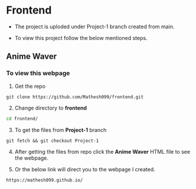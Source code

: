 # Frontend

* The project is uploded under Project-1 branch created from main.

* To view this project follow the below mentioned steps.

## Anime Waver

### To view this webpage

1. Get the repo

``` 
git clone https://github.com/Mathesh099/frontend.git 
```

2. Change directory to **frontend**

```cmd 
cd frontend/ 
```

3. To get the files from **Project-1** branch

```
git fetch && git checkout Project-1 
```

4. After getting the files from repo click the **Anime Waver** HTML file to see the webpage.

5. Or the below link will direct you to the webpage I created.

```
https://mathesh099.github.io/
```
